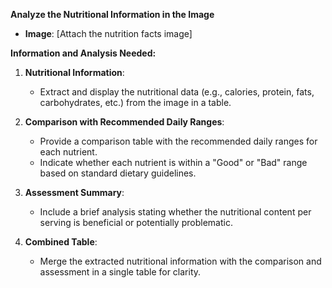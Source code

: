 **Analyze the Nutritional Information in the Image**

- **Image**: [Attach the nutrition facts image]

**Information and Analysis Needed:**

1. **Nutritional Information**:
   - Extract and display the nutritional data (e.g., calories, protein, fats, carbohydrates, etc.) from the image in a table.

2. **Comparison with Recommended Daily Ranges**:
   - Provide a comparison table with the recommended daily ranges for each nutrient.
   - Indicate whether each nutrient is within a "Good" or "Bad" range based on standard dietary guidelines.

3. **Assessment Summary**:
   - Include a brief analysis stating whether the nutritional content per serving is beneficial or potentially problematic.

4. **Combined Table**:
   - Merge the extracted nutritional information with the comparison and assessment in a single table for clarity.
